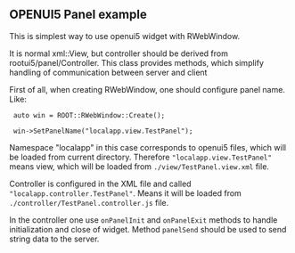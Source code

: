 ## OPENUI5 Panel example

This is simplest way to use openui5 widget with RWebWindow.

It is normal xml::View, but controller should be derived from rootui5/panel/Controller.
This class provides methods, which simplify handling of communication between server and client

First of all, when creating RWebWindow, one should configure panel name. Like:

     auto win = ROOT::RWebWindow::Create();

     win->SetPanelName("localapp.view.TestPanel");

Namespace "localapp" in this case corresponds to openui5 files, which will be loaded from current directory.
Therefore `"localapp.view.TestPanel"` means view, which will be loaded from `./view/TestPanel.view.xml` file.

Controller is configured in the XML file and called `"localapp.controller.TestPanel"`.
Means it will be loaded from `./controller/TestPanel.controller.js` file.

In the controller one use `onPanelInit` and `onPanelExit` methods to handle initialization and close of widget.
Method `panelSend` should be used to send string data to the server.

